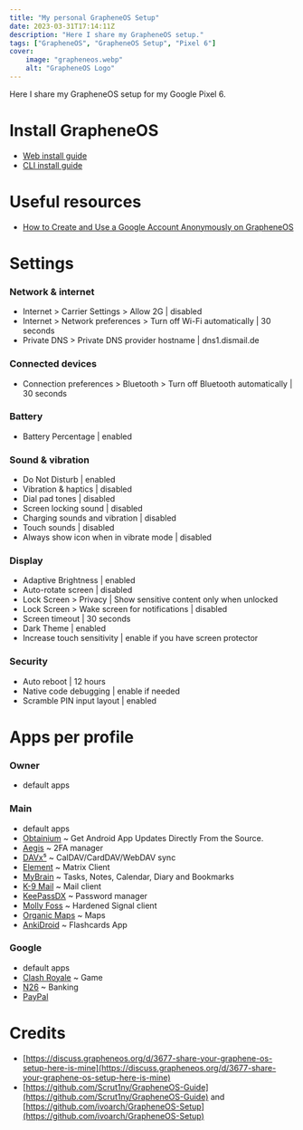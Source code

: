 ```yaml
---
title: "My personal GrapheneOS Setup"
date: 2023-03-31T17:14:11Z
description: "Here I share my GrapheneOS setup."
tags: ["GrapheneOS", "GrapheneOS Setup", "Pixel 6"]
cover:
    image: "grapheneos.webp"
    alt: "GrapheneOS Logo"
---
```

Here I share my GrapheneOS setup for my Google Pixel 6.
 <!--more-->
# Install GrapheneOS
- [Web install guide](https://grapheneos.org/install/web)
- [CLI install guide](https://grapheneos.org/install/cli)
# Useful resources
- [How to Create and Use a Google Account Anonymously on GrapheneOS](https://cascaderainfall.lol/how-to-anonymous-google-account/)
# Settings
### Network & internet
- Internet > Carrier Settings > Allow 2G | disabled
- Internet > Network preferences > Turn off Wi-Fi automatically | 30 seconds
- Private DNS > Private DNS provider hostname | dns1.dismail.de
### Connected devices
- Connection preferences > Bluetooth > Turn off Bluetooth automatically | 30 seconds
### Battery
- Battery Percentage | enabled
### Sound & vibration
- Do Not Disturb | enabled
- Vibration & haptics | disabled
- Dial pad tones | disabled
- Screen locking sound | disabled
- Charging sounds and vibration | disabled
- Touch sounds | disabled
- Always show icon when in vibrate mode | disabled
### Display
- Adaptive Brightness | enabled
- Auto-rotate screen | disabled
- Lock Screen > Privacy | Show sensitive content only when unlocked
- Lock Screen > Wake screen for notifications | disabled
- Screen timeout | 30 seconds
- Dark Theme | enabled
- Increase touch sensitivity | enable if you have screen protector
### Security
- Auto reboot | 12 hours
- Native code debugging | enable if needed
- Scramble PIN input layout | enabled
### 


# Apps per profile
### Owner
- default apps
### Main
- default apps
- [Obtainium](https://github.com/ImranR98/Obtainium) ~ Get Android App Updates Directly From the Source.
- [Aegis](https://github.com/beemdevelopment/Aegis) ~ 2FA manager
- [DAVx⁵](https://github.com/bitfireAT/davx5-ose) ~ CalDAV/CardDAV/WebDAV sync
- [Element](https://github.com/vector-im/element-android) ~ Matrix Client
- [MyBrain](https://github.com/mhss1/MyBrain) ~ Tasks, Notes, Calendar, Diary and Bookmarks
- [K-9 Mail](https://github.com/thundernest/k-9) ~ Mail client
- [KeePassDX](https://github.com/Kunzisoft/KeePassDX) ~ Password manager
- [Molly Foss](https://github.com/mollyim/mollyim-android) ~ Hardened Signal client
- [Organic Maps](https://github.com/organicmaps/organicmaps) ~ Maps
- [AnkiDroid](https://github.com/ankidroid/Anki-Android) ~ Flashcards App
### Google
- default apps
- [Clash Royale](https://play.google.com/store/apps/details?id=com.supercell.clashroyale) ~ Game
- [N26](https://play.google.com/store/apps/details?id=de.number26.android) ~ Banking
- [PayPal](https://play.google.com/store/apps/details?id=com.paypal.android.p2pmobile)

# Credits
- [https://discuss.grapheneos.org/d/3677-share-your-graphene-os-setup-here-is-mine](https://discuss.grapheneos.org/d/3677-share-your-graphene-os-setup-here-is-mine)
- [https://github.com/Scrut1ny/GrapheneOS-Guide](https://github.com/Scrut1ny/GrapheneOS-Guide) and [https://github.com/ivoarch/GrapheneOS-Setup](https://github.com/ivoarch/GrapheneOS-Setup)
